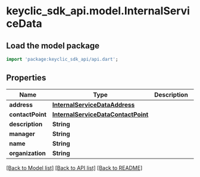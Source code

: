 # keyclic_sdk_api.model.InternalServiceData

## Load the model package
```dart
import 'package:keyclic_sdk_api/api.dart';
```

## Properties
Name | Type | Description | Notes
------------ | ------------- | ------------- | -------------
**address** | [**InternalServiceDataAddress**](InternalServiceDataAddress.md) |  | [optional] 
**contactPoint** | [**InternalServiceDataContactPoint**](InternalServiceDataContactPoint.md) |  | [optional] 
**description** | **String** |  | [optional] 
**manager** | **String** |  | [optional] 
**name** | **String** |  | 
**organization** | **String** |  | 

[[Back to Model list]](../README.md#documentation-for-models) [[Back to API list]](../README.md#documentation-for-api-endpoints) [[Back to README]](../README.md)


